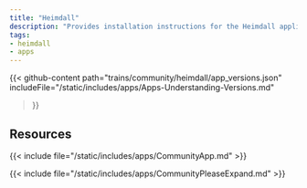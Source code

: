 ```yaml
---
title: "Heimdall"
description: "Provides installation instructions for the Heimdall application in TrueNAS."
tags:
- heimdall
- apps
---
```


{{< github-content 
    path="trains/community/heimdall/app_versions.json"
	includeFile="/static/includes/apps/Apps-Understanding-Versions.md"
>}}

## Resources

{{< include file="/static/includes/apps/CommunityApp.md" >}}

{{< include file="/static/includes/apps/CommunityPleaseExpand.md" >}}

<!--
<div class="docs-sections">

{{< doc-card title="<appname> Deployments" link="/resources/"
descr="How to deploy and configure the <appname> app." >}}

</div>
-->
